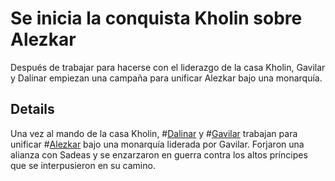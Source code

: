 # Se inicia la conquista Kholin sobre Alezkar
Después de trabajar para hacerse con el liderazgo de la casa Kholin, Gavilar y Dalinar empiezan una campaña para unificar Alezkar bajo una monarquía.

## Details
Una vez al mando de la casa Kholin, #[Dalinar](characters/dalinar) y #[Gavilar](characters/gavilar) trabajan para unificar #[Alezkar](locations/alezkar) bajo una monarquía liderada por Gavilar. Forjaron una alianza con Sadeas y se enzarzaron en guerra contra los altos príncipes que se interpusieron en su camino.
